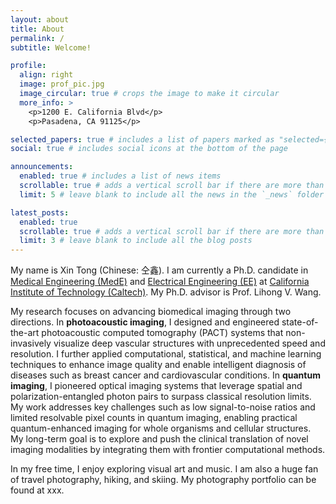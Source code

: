 ```yaml
---
layout: about
title: About
permalink: /
subtitle: Welcome!

profile:
  align: right
  image: prof_pic.jpg
  image_circular: true # crops the image to make it circular
  more_info: >
    <p>1200 E. California Blvd</p>
    <p>Pasadena, CA 91125</p>

selected_papers: true # includes a list of papers marked as "selected={true}"
social: true # includes social icons at the bottom of the page

announcements:
  enabled: true # includes a list of news items
  scrollable: true # adds a vertical scroll bar if there are more than 3 news items
  limit: 5 # leave blank to include all the news in the `_news` folder

latest_posts:
  enabled: true
  scrollable: true # adds a vertical scroll bar if there are more than 3 new posts items
  limit: 3 # leave blank to include all the blog posts
---
```


My name is Xin Tong (Chinese: 仝鑫). I am currently a Ph.D. candidate in <a href="https://mede.caltech.edu/">Medical Engineering (MedE)</a> and <a href="https://www.ee.caltech.edu/">Electrical Engineering (EE)</a> at <a href="https://www.caltech.edu/">California Institute of Technology (Caltech)</a>. My Ph.D. advisor is Prof. Lihong V. Wang.

My research focuses on advancing biomedical imaging through two directions. In <b>photoacoustic imaging</b>, I designed and engineered state-of-the-art photoacoustic computed tomography (PACT) systems that non-invasively visualize deep vascular structures with unprecedented speed and resolution. I further applied computational, statistical, and machine learning techniques to enhance image quality and enable intelligent diagnosis of diseases such as breast cancer and cardiovascular conditions. In <b>quantum imaging</b>, I pioneered optical imaging systems that leverage spatial and polarization-entangled photon pairs to surpass classical resolution limits. My work addresses key challenges such as low signal-to-noise ratios and limited resolvable pixel counts in quantum imaging, enabling practical quantum-enhanced imaging for whole organisms and cellular structures. My long-term goal is to explore and push the clinical translation of novel imaging modalities by integrating them with frontier computational methods.

In my free time, I enjoy exploring visual art and music. I am also a huge fan of travel photography, hiking, and skiing. My photography portfolio can be found at xxx.
